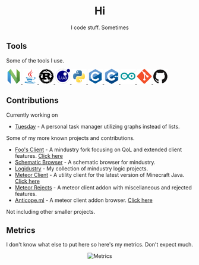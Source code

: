 <div align="center">
    <h1>Hi</h1>
    <p>I code stuff. Sometimes</p>
</div>

## Tools

Some of the tools I use.

<a href="https://neovim.io/" target="_blank" rel="noreferrer">
    <img src="https://github.com/devicons/devicon/blob/master/icons/neovim/neovim-original.svg" alt="NeoVim" width="40" height="40"/>
</a>
<a href="https://openjdk.org" target="_blank" rel="noreferrer">
    <img src="https://raw.githubusercontent.com/devicons/devicon/master/icons/java/java-original.svg" alt="Java" width="40" height="40"/>
</a>
<a href="https://www.rust-lang.org/" target="_blank" rel="noreferrer">
    <img src="https://github.com/devicons/devicon/blob/master/icons/rust/rust-original.svg" alt="Rust" width="40" height="40"/>
</a>
<a href="https://www.lua.org/" target="_blank" rel="noreferrer">
    <img src="https://github.com/devicons/devicon/blob/master/icons/lua/lua-original.svg" alt="Lua" width="40" height="40"/>
</a>
<a href="https://www.python.org" target="_blank" rel="noreferrer">
    <img src="https://github.com/devicons/devicon/blob/master/icons/python/python-original.svg" alt="Python" width="40" height="40"/>
</a>
<!-- Unfortunately, C does not have an official website -->
<a href="" target="_blank" rel="noreferrer"> 
	<img src="https://github.com/devicons/devicon/blob/master/icons/c/c-original.svg" alt="C" width="40" height="40"/>
</a>
<a href="https://cplusplus.com" target="_blank" rel="noreferrer">
    <img src="https://github.com/devicons/devicon/blob/master/icons/cplusplus/cplusplus-original.svg" alt="C++" width="40" height="40"/>
</a>
<a href="https://www.arduino.cc" target="_blank" rel="noreferrer">
    <img src="https://github.com/devicons/devicon/blob/master/icons/arduino/arduino-original.svg" alt="Arduino" width="40" height="40"/>
</a>
<a href="https://git-scm.com/" target="_blank" rel="noreferrer">
    <img src="https://github.com/devicons/devicon/blob/master/icons/git/git-original.svg" alt="Git" width="40" height="40"/>
</a>
<a href="https://github.com/" target="_blank" rel="noreferrer">
    <img src="https://github.com/devicons/devicon/blob/master/icons/github/github-original.svg" alt="Github" width="40" height="40"/>
</a>

## Contributions

Currently working on 

- [Tuesday](https://github.com/sbxte/tuesday) - A personal task manager utilizing graphs instead of lists.

Some of my more known projects and contributions.

- [Foo's Client](https://github.com/mindustry-antigrief/mindustry-client) - A mindustry fork focusing on QoL and extended client features. [Click here](https://mindustry.dev)
- [Schematic Browser](https://github.com/sbxte/mindustry-schematic-browser) - A schematic browser for mindustry.
- [Logidustry](https://github.com/sbxte/LogiDustry) - My collection of mindustry logic projects.
- [Meteor Client](https://github.com/MeteorDevelopment/meteor-client) - A utility client for the latest version of Minecraft Java. [Click here](https://meteorclient.com)
- [Meteor Rejects](https://github.com/AntiCope/meteor-rejects) - A meteor client addon with miscellaneous and rejected features.
- [Anticope.ml](https://github.com/AntiCope/anticope.ml) - A meteor client addon browser. [Click here](https://anticope.pages.dev/)

Not including other smaller projects.


## Metrics

I don't know what else to put here so here's my metrics. Don't expect much.

<div align="center">
    <img alt='Metrics' src='https://github.com/sbxte/sbxte/blob/data/github-metrics.svg'>
</div>
